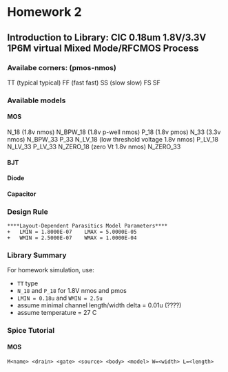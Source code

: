 # Homework 2
## Introduction to Library: CIC 0.18um 1.8V/3.3V 1P6M virtual Mixed Mode/RFCMOS Process
### Availabe corners: (pmos-nmos)
TT (typical typical)
FF (fast fast)
SS (slow slow)
FS
SF

### Available models
#### MOS
N_18 (1.8v nmos)
N_BPW_18 (1.8v p-well nmos)
P_18 (1.8v pmos)
N_33 (3.3v nmos)
N_BPW_33
P_33
N_LV_18 (low threshold voltage 1.8v nmos)
P_LV_18
N_LV_33
P_LV_33
N_ZERO_18 (zero Vt 1.8v nmos)
N_ZERO_33
#### BJT
#### Diode
#### Capacitor

### Design Rule
```
****Layout-Dependent Parasitics Model Parameters****
+   LMIN = 1.8000E-07    LMAX = 5.0000E-05
+   WMIN = 2.5000E-07    WMAX = 1.0000E-04
```

### Library Summary
For homework simulation, use:
- `TT` type
- `N_18` and `P_18` for 1.8V nmos and pmos
- `LMIN = 0.18u` and `WMIN = 2.5u`
- assume minimal channel length/width delta = 0.01u (????)
- assume temperature = 27 C

### Spice Tutorial
#### MOS
`M<name> <drain> <gate> <source> <body> <model> W=<width> L=<length>`
